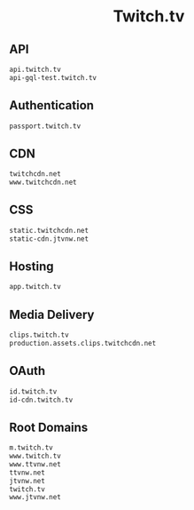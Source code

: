 


<h1 align="center">Twitch.tv</h1>  


## API


```html
api.twitch.tv
api-gql-test.twitch.tv
```  


## Authentication


```html
passport.twitch.tv
```  


## CDN


```html
twitchcdn.net
www.twitchcdn.net
```  


## CSS


```html
static.twitchcdn.net
static-cdn.jtvnw.net
```  


## Hosting


```html
app.twitch.tv
```  


## Media Delivery


```html
clips.twitch.tv
production.assets.clips.twitchcdn.net
```  


## OAuth


```html
id.twitch.tv
id-cdn.twitch.tv
```  


## Root Domains


```html
m.twitch.tv
www.twitch.tv
www.ttvnw.net
ttvnw.net
jtvnw.net
twitch.tv
www.jtvnw.net
```  

